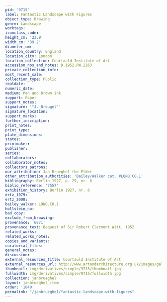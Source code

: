 ```yaml
---
pid: '9715'
label: Fantastic Landscape with Figures
object_type: Drawing
genre: Landscape
worktags:
iconclass_code:
height_cm: '23.9'
width_cm: '39.2'
diameter_cm:
location_country: England
location_city: London
location_collection: Courtauld Institute of Art
accession_nos_and_notes: D.1952.RW.2263
private_collection_info:
most_recent_sale:
collection_type: Public
realdate:
numeric_date:
medium: Pen and brown ink
support: Paper
support_notes:
signature: '"J. Breugel"'
signature_location:
support_marks:
further_inscription:
print_notes:
print_type:
plate_dimensions:
states:
printmaker:
publisher:
series:
collaborators:
collaborator_notes:
collectors_patrons:
our_attribution: Jan Brueghel the Elder
other_attribution_authorities: 'Bailey/Walker cat. #LOND.CO.1'
bibliography: Berlin 1927, p. 29, nr. 6
biblio_reference: '7557'
exhibition_history: Berlin 1927, nr. 6
ertz_1979:
ertz_2008:
bailey_walker: LOND.CO.1
hollstein_no:
bad_copy:
exclude_from_browsing:
provenance: '6871'
provenance_text: Bequest of Sir Robert Clermont Witt, 1952
related_works:
related_works_notes:
copies_and_variants:
curatorial_files:
general_notes:
discussion:
external_resources_title: Courtauld Institute of Art
external_resources_url: http://www.artandarchitecture.org.uk/images/gallery/504d5af2.html
thumbnail: img/derivatives/simple/9715/thumbnail.jpg
fullwidth: img/derivatives/simple/9715/fullwidth.jpg
collection: janbrueghel
layout: janbrueghel_item
order: '1040'
permalink: "/janbrueghel/fantastic-landscape-with-figures"
---
```

